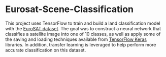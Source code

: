 # Eurosat-Scene-Classification
This project uses TensorFlow to train and build a land classification model with the [EuroSAT dataset](https://github.com/phelber/EuroSAT). The goal was to construct a neural network that classifies a satellite image into one of 10 classes, as well as apply some of the saving and loading techniques available from [TensorFlow Keras](https://keras.io/about/) libraries. In addition, transfer learning is leveraged to help perform more accurate classification on this dataset.
